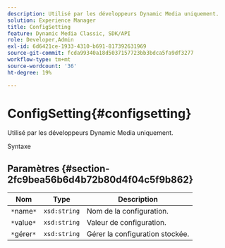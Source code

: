 ```yaml
---
description: Utilisé par les développeurs Dynamic Media uniquement.
solution: Experience Manager
title: ConfigSetting
feature: Dynamic Media Classic, SDK/API
role: Developer,Admin
exl-id: 6d6421ce-1933-4310-b691-817392631969
source-git-commit: fcda99340a18d5037157723bb3bdca5fa9df3277
workflow-type: tm+mt
source-wordcount: '36'
ht-degree: 19%

---
```


# ConfigSetting{#configsetting}

Utilisé par les développeurs Dynamic Media uniquement.

Syntaxe

## Paramètres {#section-2fc9bea56b6d4b72b80d4f04c5f9b862}

| Nom | Type | Description |
|---|---|---|
| `*`name`*` | `xsd:string` | Nom de la configuration. |
| `*`value`*` | `xsd:string` | Valeur de configuration. |
| `*`gérer`*` | `xsd:string` | Gérer la configuration stockée. |
